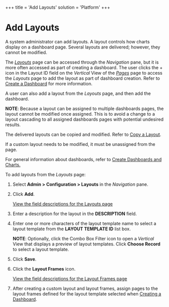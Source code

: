 +++
title = 'Add Layouts'
solution = 'Platform'
+++

# Add Layouts

A system administrator can add layouts. A layout controls how charts
display on a dashboard page. Several layouts are delivered; however,
they cannot be modified.

The *[Layouts](../Sys_Admin/Page_Desc/Layouts.htm)* page can be accessed
through the *Navigation* pane, but it is more often accessed as part of
creating a dashboard. The user clicks the + icon in the Layout ID field
on the *Vertical* View of the
*[Pages](../Sys_Admin/Page_Desc/Pages_H.htm)* page to access the
*Layouts* page to add the layout as part of dashboard creation. Refer to
[Create a Dashboard](Create_a_Dashboard.htm) for more information.

A user can also add a layout from the *Layouts* page, and then add the
dashboard.

**NOTE**: Because a layout can be assigned to multiple dashboards pages,
the layout cannot be modified once assigned. This is to avoid a change
to a layout cascading to all assigned dashboards pages with potential
undesired results.

The delivered layouts can be copied and modified. Refer to [Copy a
Layout](Copy%20a%20Layout.htm).

If a custom layout needs to be modified, it must be unassigned from the
page.

For general information about dashboards, refer to [Create Dashboards
and Charts.](Dashboards_and_Charts.htm)

To add layouts from the *Layouts* page:

1.  Select **Admin \> Configuration \> Layouts** in the *Navigation*
    pane.

2.  Click **Add**.
    
    [View the field descriptions for the Layouts
    page](../Sys_Admin/Page_Desc/Layouts.htm)

3.  Enter a description for the layout in the **DESCRIPTION** field.

4.  Enter one or more characters of the layout template name to select a
    layout template from the **LAYOUT TEMPLATE ID** list box.
    
    **NOTE**: Optionally, click the Combo Box Filter icon to open a
    *Vertical* View that displays a preview of layout templates. Click
    **Choose Record** to select a layout template.

5.  Click **Save**.

6.  Click the **Layout Frames** icon.
    
    [View the field descriptions for the Layout Frames
    page](../Sys_Admin/Page_Desc/Layout%20Frames.htm)

7.  After creating a custom layout and layout frames, assign pages to
    the layout frames defined for the layout template selected when
    [Creating a Dashboard](Create_a_Dashboard.htm).
